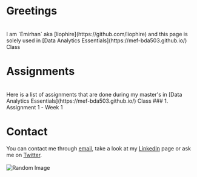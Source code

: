 <br>

# Greetings
<br>
I am `Emirhan` aka [liophire](https://github.com/liophire) and this page is solely used in [Data Analytics Essentials](https://mef-bda503.github.io/) Class
<br>

# Assignments
<br>
Here is a list of assignments that are done during my master's in [Data Analytics Essentials](https://mef-bda503.github.io/) Class
### 1. Assignment 1 - Week 1


# Contact

You can contact me through [email](mailto:sahinem@mef.edu.tr), take a look at my [LinkedIn](https://www.linkedin.com/in/emirhan-sahin/) page or ask me on [Twitter](https://twitter.com/liophire).
<br>
<br>
![Random Image](https://www.brightbits.co/wp-content/uploads/2019/05/lipsum.png)
